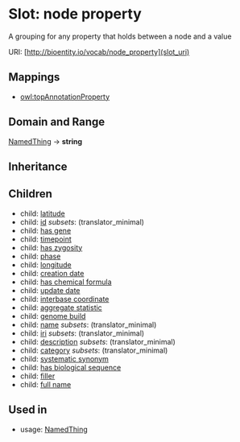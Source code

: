 # Slot: node property


A grouping for any property that holds between a node and a value

URI: [http://bioentity.io/vocab/node_property](slot_uri)
## Mappings

 * [owl:topAnnotationProperty](http://purl.obolibrary.org/obo/owl_topAnnotationProperty)
## Domain and Range

[NamedThing](NamedThing.md) -> **string**
## Inheritance

## Children

 *  child: [latitude](latitude.md)
 *  child: [id](id.md) *subsets*: (translator_minimal)
 *  child: [has gene](has_gene.md)
 *  child: [timepoint](timepoint.md)
 *  child: [has zygosity](has_zygosity.md)
 *  child: [phase](phase.md)
 *  child: [longitude](longitude.md)
 *  child: [creation date](creation_date.md)
 *  child: [has chemical formula](has_chemical_formula.md)
 *  child: [update date](update_date.md)
 *  child: [interbase coordinate](interbase_coordinate.md)
 *  child: [aggregate statistic](aggregate_statistic.md)
 *  child: [genome build](genome_build.md)
 *  child: [name](name.md) *subsets*: (translator_minimal)
 *  child: [iri](iri.md) *subsets*: (translator_minimal)
 *  child: [description](description.md) *subsets*: (translator_minimal)
 *  child: [category](category.md) *subsets*: (translator_minimal)
 *  child: [systematic synonym](systematic_synonym.md)
 *  child: [has biological sequence](has_biological_sequence.md)
 *  child: [filler](filler.md)
 *  child: [full name](full_name.md)
## Used in

 *  usage: [NamedThing](NamedThing.md)
